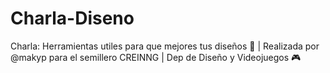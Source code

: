 # Charla-Diseno
Charla: Herramientas utiles para que mejores tus diseños 🎨 | Realizada por @makyp para el semillero CREINNG | Dep de Diseño y Videojuegos  🎮 
